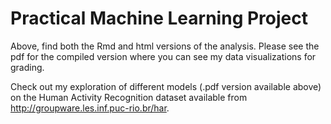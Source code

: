 # Practical Machine Learning Project

Above, find both the Rmd and html versions of the analysis. Please see the pdf for the compiled version where you can see my data visualizations for grading.

Check out my exploration of different models (.pdf version available above) on the Human Activity Recognition dataset available from http://groupware.les.inf.puc-rio.br/har. 

